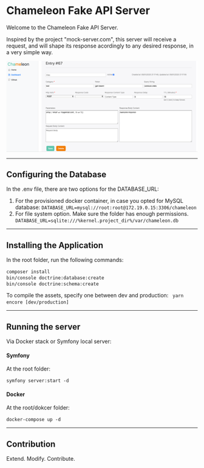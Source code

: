 # Chameleon Fake API Server
Welcome to the Chameleon Fake API Server.

Inspired by the project "mock-server.com",  this server will receive a request, and will shape its response acordingly to any desired response, in a very simple way.

![Screenshot](https://github.com/rodcinto/chameleon/blob/master/screenshot.png)

___
## Configuring the Database
In the .env file, there are two options for the DATABASE_URL:
1) For the provisioned docker container, in case you opted for MySQL database:
   ```DATABASE_URL=mysql://root:root@172.19.0.15:3306/chameleon```
2) For file system option. Make sure the folder has enough permissions.
    ```DATABASE_URL=sqlite:///%kernel.project_dir%/var/chameleon.db```

----
## Installing the Application
In the root folder, run the following commands:
```
composer install
bin/console doctrine:database:create
bin/console doctrine:schema:create
```
To compile the assets, specify one between dev and production:
``` yarn encore [dev/production]```
___
## Running the server
Via Docker stack or Symfony local server:
#### Symfony
At the root folder:
```
symfony server:start -d
```
#### Docker
At the root/dokcer folder:
```
docker-compose up -d
```
___
## Contribution
Extend. Modify. Contribute.
